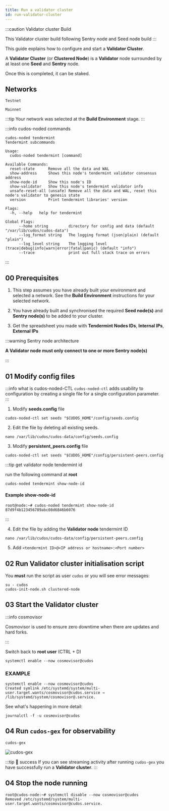 ```yaml
---
title: Run a validator cluster
id: run-validator-cluster
---
```


:::caution Validator cluster Build

This Validator cluster build following Sentry node and Seed node build
:::

This guide explains how to configure and start a **Validator Cluster**.

A **Validator Cluster** (or **Clustered Node**) is a **Validator** node surrounded by at least one **Seed** and **Sentry** node.
 
Once this is completed, it can be staked. 

## Networks

`Testnet`

`Mainnet`

:::tip
Your network was selected at the **Build Environment** stage.
:::

:::info cudos-noded commands

```shell
cudos-noded tendermint
Tendermint subcommands

Usage:
  cudos-noded tendermint [command]

Available Commands:
  reset-state      Remove all the data and WAL
  show-address     Shows this node's tendermint validator consensus address
  show-node-id     Show this node's ID
  show-validator   Show this node's tendermint validator info
  unsafe-reset-all (unsafe) Remove all the data and WAL, reset this node's validator to genesis state
  version          Print tendermint libraries' version

Flags:
  -h, --help   help for tendermint

Global Flags:
      --home string         directory for config and data (default "/var/lib/cudos/cudos-data")
      --log_format string   The logging format (json|plain) (default "plain")
      --log_level string    The logging level (trace|debug|info|warn|error|fatal|panic) (default "info")
      --trace               print out full stack trace on errors
```
:::

## 00 Prerequisites

1. This step assumes you have already built your environment and selected a network.
See the **Build Environment** instructions for your selected network. 

2. You have already built and synchronised the required **Seed node(s)** and **Sentry node(s)** to be added to your cluster. 

3. Get the spreadsheet you made with **Tendermint Nodes IDs**, **Internal IPs**, **External IPs**

:::warning Sentry node architecture

**A Validator node must only connect to one or more Sentry node(s)**

:::

## 01 Modify config files

:::info what is cudos-noded-CTL
`cudos-noded-ctl` adds usability to configuration by creating a single file for a single configuration parameter.
:::

1. Modify **seeds.config** file

```shell
cudos-noded-ctl set seeds "$CUDOS_HOME"/config/seeds.config
``` 

2. Edit the file by deleting all existing seeds. 

```shell 
nano /var/lib/cudos/cudos-data/config/seeds.config
```

3. Modify **persistent_peers.config** file

```shell
cudos-noded-ctl set seeds "$CUDOS_HOME"/config/persistent-peers.config
```
:::tip get validator node tendermint id

run the following command at **root**

```shell
cudos-noded tendermint show-node-id
```

#### Example show-node-id

```shell
root@node:~# cudos-noded tendermint show-node-id
87d9f4b123456789abc08d6846b6076
```
:::

4. Edit the file by adding the **Validator node** tendermint ID

```shell
nano /var/lib/cudos/cudos-data/config/persistent-peers.config
```

5. Add `<tendermint ID>@<IP address or hostname>:<Port number>`


## 02 Run Validator cluster initialisation script

You **must** run the script as user `cudos` or you will see error messages:

```shell 
su - cudos
cudos-init-node.sh clustered-node
```

## 03 Start the Validator cluster 

:::info cosmovisor

Cosmovisor is used to ensure zero downtime when there are updates and hard forks.

:::

Switch back to **root user** (CTRL + D)

```shell
systemctl enable --now cosmovisor@cudos
```

### EXAMPLE

```shell 
systemctl enable --now cosmovisor@cudos
Created symlink /etc/systemd/system/multi-user.target.wants/cosmovisor@cudos.service → /lib/systemd/system/cosmovisor@.service.
```

See what's happening in more detail: 

```shell
journalctl -f -u cosmovisor@cudos
```

## 04 Run `cudos-gex` for observability

```shell
cudos-gex
```

![cudos-gex](@site/static/img/cudos-gex.png)

:::tip 🎉 success
If you can see streaming activity after running `cudos-gex` you have successfully run a **Validator cluster**. 
:::

## 04 Stop the node running

```shell
root@cudos-node:~# systemctl disable --now cosmovisor@cudos
Removed /etc/systemd/system/multi-user.target.wants/cosmovisor@cudos.service.
```